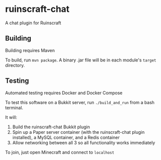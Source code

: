 # ruinscraft-chat
A chat plugin for Ruinscraft

## Building
Building requires Maven

To build, run `mvn package`. A binary .jar file will be in each module's `target` directory.

## Testing
Automated testing requires Docker and Docker Compose

To test this software on a Bukkit server, run `./build_and_run` from a bash terminal.

It will:
1. Build the ruinscraft-chat Bukkit plugin
2. Spin up a Paper server container (with the ruinscraft-chat plugin installed), a MySQL container, and a Redis container
3. Allow networking between all 3 so all functionality works immediately

To join, just open Minecraft and connect to `localhost`
